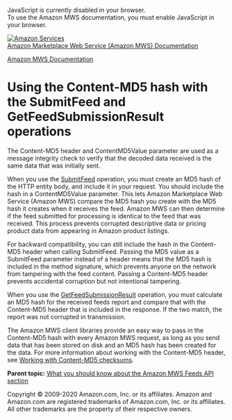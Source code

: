 <div id="MWSDX_noscript">

JavaScript is currently disabled in your browser.  
To use the Amazon MWS documentation, you must enable JavaScript in your
browser.

</div>

<div id="MWSDX_divtop">

[![Amazon
Services](https://images-na.ssl-images-amazon.com/images/G/08/mwsportal/fr_FR/amazonservices.gif "Amazon Services")](http://services.amazon.fr)  
<span id="MWSDX_titlebar">[Amazon Marketplace Web Service (Amazon MWS)
Documentation](https://developer.amazonservices.fr/gp/mws/docs.html)</span>

</div>

<div id="MWSDX_divbottom">

<div id="MWSDX_divleft">

<div id="MWSDX_toc">

</div>

</div>

<div id="MWSDX_divright">

<div id="MWSDX_content">

<span id="MWSDX_breadcrumbs">[Amazon MWS
Documentation](https://developer.amazonservices.fr/gp/mws/docs.html)</span>

Using the Content-MD5 hash with the SubmitFeed and GetFeedSubmissionResult operations
=====================================================================================

<div class="body conbody">

The Content-MD5 header and <span
class="keyword parmname">ContentMD5Value</span> parameter are used as a
message integrity check to verify that the decoded data received is the
same data that was initially sent.

When you use the
<a href="../feeds/Feeds_SubmitFeed.md" class="xref">SubmitFeed</a>
operation, you must create an MD5 hash of the HTTP entity body, and
include it in your request. You should include the hash in a <span
class="keyword parmname">ContentMD5Value</span> parameter. This lets
<span class="ph">Amazon Marketplace Web Service (Amazon MWS)</span>
compare the MD5 hash you create with the MD5 hash it creates when it
receives the feed. <span class="ph">Amazon MWS</span> can then determine
if the feed submitted for processing is identical to the feed that was
received. This process prevents corrupted descriptive data or pricing
product data from appearing in Amazon product listings.

For backward compatibility, you can still include the hash in the
Content-MD5 header when calling <span
class="keyword apiname">SubmitFeed</span>. Passing the MD5 value as a
<span class="keyword apiname">SubmitFeed</span> parameter instead of a
header means that the MD5 hash is included in the method signature,
which prevents anyone on the network from tampering with the feed
content. Passing a Content-MD5 header prevents accidental corruption but
not intentional tampering.

When you use the
<a href="../feeds/Feeds_GetFeedSubmissionResult.md" class="xref">GetFeedSubmissionResult</a>
operation, you must calculate an MD5 hash for the received feeds report
and compare that with the Content-MD5 header that is included in the
response. If the two match, the report was not corrupted in
transmission.

The <span class="ph">Amazon MWS</span> client libraries provide an easy
way to pass in the Content-MD5 hash with every <span class="ph">Amazon
MWS</span> request, as long as you send data that has been stored on
disk and an MD5 hash has been created for the data. For more information
about working with the Content-MD5 header, see
<a href="../dev_guide/DG_MD5.md" class="xref">Working with Content-MD5 checksums</a>.

</div>

<div class="related-links">

<div class="familylinks">

<div class="parentlink">

**Parent topic:**
<a href="../feeds/Feeds_Overview.md" class="link">What you should know about the Amazon MWS Feeds API section</a>

</div>

</div>

</div>

<div id="MWSDX_footer">

Copyright © 2009-2020 Amazon.com, Inc. or its affiliates. Amazon and
Amazon.com are registered trademarks of Amazon.com, Inc. or its
affiliates. All other trademarks are the property of their respective
owners.

</div>

</div>

</div>

<div style="clear: both;">

</div>

</div>

